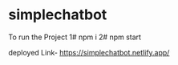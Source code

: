# simplechatbot

To run the Project
1# npm i 
2# npm start

deployed Link- https://simplechatbot.netlify.app/
